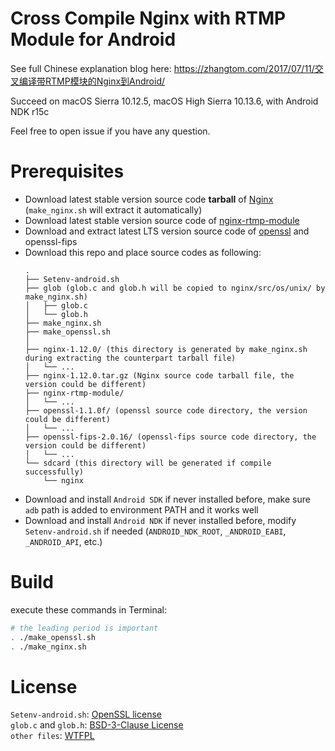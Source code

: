 # Cross Compile Nginx with RTMP Module for Android
See full Chinese explanation blog here: https://zhangtom.com/2017/07/11/交叉编译带RTMP模块的Nginx到Android/

Succeed on macOS Sierra 10.12.5, macOS High Sierra 10.13.6, with Android NDK r15c

Feel free to open issue if you have any question.

# Prerequisites

* Download latest stable version source code **tarball** of [Nginx](http://nginx.org/en/download.html) (`make_nginx.sh` will extract it automatically)
* Download latest stable version source code of [nginx-rtmp-module](https://github.com/arut/nginx-rtmp-module)
* Download and extract latest LTS version source code of [openssl](https://www.openssl.org/source/) and openssl-fips
* Download this repo and place source codes as following:
    ```
    .
    ├── Setenv-android.sh
    ├── glob (glob.c and glob.h will be copied to nginx/src/os/unix/ by make_nginx.sh)
    │   ├── glob.c
    │   └── glob.h
    ├── make_nginx.sh
    ├── make_openssl.sh
    │
    ├── nginx-1.12.0/ (this directory is generated by make_nginx.sh during extracting the counterpart tarball file)
    │   └── ...
    ├── nginx-1.12.0.tar.gz (Nginx source code tarball file, the version could be different)
    ├── nginx-rtmp-module/
    │   └── ...
    ├── openssl-1.1.0f/ (openssl source code directory, the version could be different)
    │   └── ...
    ├── openssl-fips-2.0.16/ (openssl-fips source code directory, the version could be different)
    │   └── ...
    └── sdcard (this directory will be generated if compile successfully)
        └── nginx
    ```
* Download and install `Android SDK` if never installed before, make sure `adb` path is added to environment PATH and it works well
* Download and install `Android NDK` if never installed before, modify `Setenv-android.sh` if needed (`ANDROID_NDK_ROOT`, `_ANDROID_EABI`, `_ANDROID_API`, etc.)

# Build

execute these commands in Terminal:
```bash
# the leading period is important
. ./make_openssl.sh
. ./make_nginx.sh
```

# License

`Setenv-android.sh`: [OpenSSL license]  
`glob.c` and `glob.h`: [BSD-3-Clause License]  
`other files`: [WTFPL]  

[OpenSSL license]:http://www.openssl.org/source/license.html
[BSD-3-Clause License]:https://opensource.org/licenses/BSD-3-Clause
[WTFPL]: http://www.wtfpl.net/